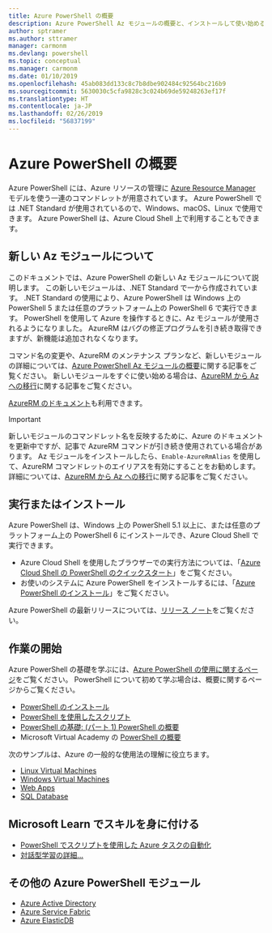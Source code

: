 ```yaml
---
title: Azure PowerShell の概要
description: Azure PowerShell Az モジュールの概要と、インストールして使い始める方法に関する情報。
author: sptramer
ms.author: sttramer
manager: carmonm
ms.devlang: powershell
ms.topic: conceptual
ms.manager: carmonm
ms.date: 01/10/2019
ms.openlocfilehash: 45ab083dd133c8c7b8dbe902484c92564bc216b9
ms.sourcegitcommit: 5630030c5cfa9828c3c024b69de59248263ef17f
ms.translationtype: HT
ms.contentlocale: ja-JP
ms.lasthandoff: 02/26/2019
ms.locfileid: "56837199"
---
```

# <a name="overview-of-azure-powershell"></a>Azure PowerShell の概要

Azure PowerShell には、Azure リソースの管理に [Azure Resource Manager](/azure/azure-resource-manager/resource-group-overview) モデルを使う一連のコマンドレットが用意されています。 Azure PowerShell では .NET Standard が使用されているので、Windows、macOS、Linux で使用できます。
Azure PowerShell は、Azure Cloud Shell 上で利用することもできます。

## <a name="about-the-new-az-module"></a>新しい Az モジュールについて

このドキュメントでは、Azure PowerShell の新しい Az モジュールについて説明します。 この新しいモジュールは、.NET Standard で一から作成されています。 .NET Standard の使用により、Azure PowerShell は Windows 上の PowerShell 5 または任意のプラットフォーム上の PowerShell 6 で実行できます。 PowerShell を使用して Azure を操作するときに、Az モジュールが使用されるようになりました。
AzureRM はバグの修正プログラムを引き続き取得できますが、新機能は追加されなくなります。

コマンド名の変更や、AzureRM のメンテナンス プランなど、新しいモジュールの詳細については、[Azure PowerShell Az モジュールの概要](new-azureps-module-az.md)に関する記事をご覧ください。 新しいモジュールをすぐに使い始める場合は、[AzureRM から Az への移行](migrate-from-azurerm-to-az.md)に関する記事をご覧ください。

[AzureRM のドキュメント](/powershell/azure/azurerm)も利用できます。

> [!IMPORTANT]
>
> 新しいモジュールのコマンドレット名を反映するために、Azure のドキュメントを更新中ですが、記事で AzureRM コマンドが引き続き使用されている場合があります。 Az モジュールをインストールしたら、`Enable-AzureRmAlias` を使用して、AzureRM コマンドレットのエイリアスを有効にすることをお勧めします。 詳細については、[AzureRM から Az への移行](migrate-from-azurerm-to-az.md)に関する記事をご覧ください。

## <a name="run-or-install"></a>実行またはインストール

Azure PowerShell は、Windows 上の PowerShell 5.1 以上に、または任意のプラットフォーム上の PowerShell 6 にインストールでき、Azure Cloud Shell で実行できます。

* Azure Cloud Shell を使用したブラウザーでの実行方法については、「[Azure Cloud Shell の PowerShell のクイックスタート](/azure/cloud-shell/quickstart-powershell)」をご覧ください。
* お使いのシステムに Azure PowerShell をインストールするには、「[Azure PowerShell のインストール](install-az-ps.md)」をご覧ください。

Azure PowerShell の最新リリースについては、[リリース ノート](release-notes-azureps.md)をご覧ください。

## <a name="get-started"></a>作業の開始

Azure PowerShell の基礎を学ぶには、[Azure PowerShell の使用に関するページ](get-started-azureps.md)をご覧ください。 PowerShell について初めて学ぶ場合は、概要に関するページからご覧ください。

* [PowerShell のインストール](/powershell/scripting/install/installing-powershell)
* [PowerShell を使用したスクリプト](/powershell/scripting/powershell-scripting)
* [PowerShell の基礎: (パート 1) PowerShell の概要](https://channel9.msdn.com/Blogs/Taste-of-Premier/PowerShellBasicsPart1)
* Microsoft Virtual Academy の [PowerShell の概要](https://mva.microsoft.com/liveevents/powershell-jumpstart)

次のサンプルは、Azure の一般的な使用法の理解に役立ちます。

* [Linux Virtual Machines](/azure/virtual-machines/virtual-machines-linux-powershell-samples?toc=/powershell/azure/toc.json)
* [Windows Virtual Machines](/azure/virtual-machines/virtual-machines-windows-powershell-samples?toc=/powershell/azure/toc.json)
* [Web Apps](/azure/app-service-web/app-service-powershell-samples?toc=/powershell/azure/toc.json)
* [SQL Database](/azure/sql-database/sql-database-powershell-samples?toc=/powershell/azure/toc.json)

## <a name="build-your-skills-with-microsoft-learn"></a>Microsoft Learn でスキルを身に付ける

- [PowerShell でスクリプトを使用した Azure タスクの自動化](/learn/modules/automate-azure-tasks-with-powershell/)
- [対話型学習の詳細...](/learn/browse/?term=powershell)

## <a name="other-azure-powershell-modules"></a>その他の Azure PowerShell モジュール

* [Azure Active Directory](/powershell/azure/active-directory/)
* [Azure Service Fabric](/powershell/azure/service-fabric/)
* [Azure ElasticDB](/powershell/azure/elasticdbjobs/)
